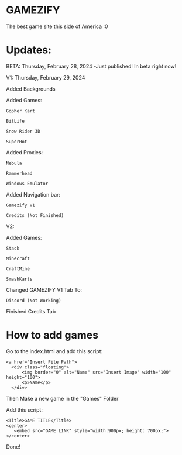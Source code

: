 # GAMEZIFY
The best game site this side of America :0

# Updates:
BETA: Thursday, February 28, 2024
-Just published! In beta right now!

V1: Thursday, February 29, 2024

  Added Backgrounds

  Added Games:

    Gopher Kart
  
    BitLife
  
    Snow Rider 3D
    
    SuperHot
  
  Added Proxies:

    Nebula
  
    Rammerhead
  
    Windows Emulator
  
  Added Navigation bar:

    Gamezify V1
  
    Credits (Not Finished)
    
V2:

  Added Games:
  
    Stack
    
    Minecraft
    
    CraftMine
    
    SmashKarts

  Changed GAMEZIFY V1 Tab To: 
    
    Discord (Not Working)

  Finished Credits Tab

# How to add games

Go to the index.html and add this script:

    <a href="Insert File Path">
      <div class="floating">
          <img border="0" alt="Name" src="Insert Image" width="100" height="100">
          <p>Name</p>
      </div>
  </a>
  </body>
  </html>

Then Make a new game in the "Games" Folder

Add this script:

    <Title>GAME TITLE</Title>
    <center>
       <embed src="GAME LINK" style="width:900px; height: 700px;">
    </center>

Done!
  

